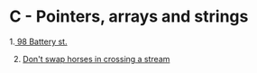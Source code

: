 # C - Pointers, arrays and strings   


1.[ 98 Battery st.](./0-reset_to_98.c)

2. [Don't swap horses in crossing a stream](./1-swap.c)

